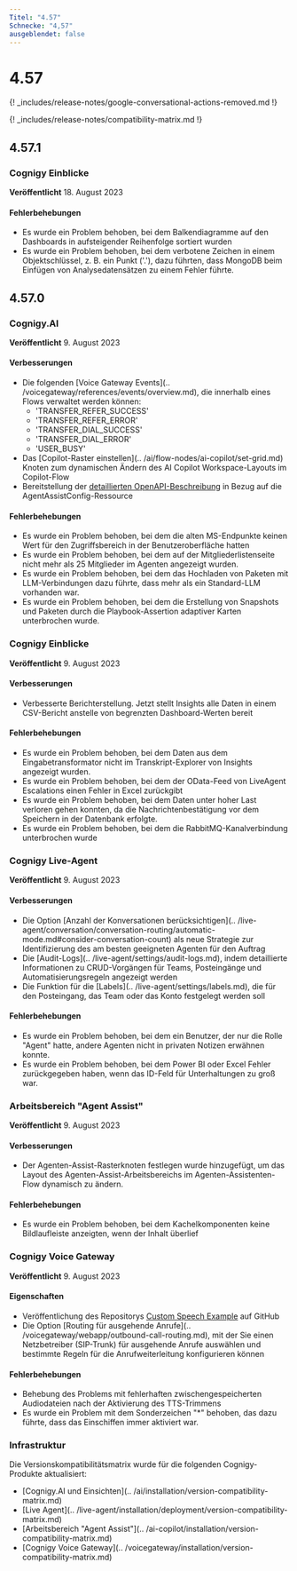 ```yaml
---
Titel: "4.57"
Schnecke: "4,57"
ausgeblendet: false
---
```


# 4.57

{! _includes/release-notes/google-conversational-actions-removed.md !}

{! _includes/release-notes/compatibility-matrix.md !}

## 4.57.1

### Cognigy Einblicke

**Veröffentlicht** 18. August 2023

#### Fehlerbehebungen

- Es wurde ein Problem behoben, bei dem Balkendiagramme auf den Dashboards in aufsteigender Reihenfolge sortiert wurden
- Es wurde ein Problem behoben, bei dem verbotene Zeichen in einem Objektschlüssel, z. B. ein Punkt ('.'), dazu führten, dass MongoDB beim Einfügen von Analysedatensätzen zu einem Fehler führte.

## 4.57.0

### Cognigy.AI

**Veröffentlicht** 9. August 2023

#### Verbesserungen

- Die folgenden [Voice Gateway Events](.. /voicegateway/references/events/overview.md), die innerhalb eines Flows verwaltet werden können:
    - 'TRANSFER_REFER_SUCCESS'
    - 'TRANSFER_REFER_ERROR'
    - 'TRANSFER_DIAL_SUCCESS'
    - 'TRANSFER_DIAL_ERROR'
    - 'USER_BUSY'
- Das [Copilot-Raster einstellen](.. /ai/flow-nodes/ai-copilot/set-grid.md) Knoten zum dynamischen Ändern des AI Copilot Workspace-Layouts im Copilot-Flow
- Bereitstellung der [detaillierten OpenAPI-Beschreibung](https://api-trial.cognigy.ai/openapi#post-/v2.0/agentassistconfigs) in Bezug auf die AgentAssistConfig-Ressource

#### Fehlerbehebungen

- Es wurde ein Problem behoben, bei dem die alten MS-Endpunkte keinen Wert für den Zugriffsbereich in der Benutzeroberfläche hatten
- Es wurde ein Problem behoben, bei dem auf der Mitgliederlistenseite nicht mehr als 25 Mitglieder im Agenten angezeigt wurden.
- Es wurde ein Problem behoben, bei dem das Hochladen von Paketen mit LLM-Verbindungen dazu führte, dass mehr als ein Standard-LLM vorhanden war.
- Es wurde ein Problem behoben, bei dem die Erstellung von Snapshots und Paketen durch die Playbook-Assertion adaptiver Karten unterbrochen wurde.

### Cognigy Einblicke

**Veröffentlicht** 9. August 2023

#### Verbesserungen

- Verbesserte Berichterstellung. Jetzt stellt Insights alle Daten in einem CSV-Bericht anstelle von begrenzten Dashboard-Werten bereit

#### Fehlerbehebungen

- Es wurde ein Problem behoben, bei dem Daten aus dem Eingabetransformator nicht im Transkript-Explorer von Insights angezeigt wurden.
- Es wurde ein Problem behoben, bei dem der OData-Feed von LiveAgent Escalations einen Fehler in Excel zurückgibt
- Es wurde ein Problem behoben, bei dem Daten unter hoher Last verloren gehen konnten, da die Nachrichtenbestätigung vor dem Speichern in der Datenbank erfolgte.
- Es wurde ein Problem behoben, bei dem die RabbitMQ-Kanalverbindung unterbrochen wurde

### Cognigy Live-Agent

**Veröffentlicht** 9. August 2023

#### Verbesserungen

- Die Option [Anzahl der Konversationen berücksichtigen](.. /live-agent/conversation/conversation-routing/automatic-mode.md#consider-conversation-count) als neue Strategie zur Identifizierung des am besten geeigneten Agenten für den Auftrag
- Die [Audit-Logs](.. /live-agent/settings/audit-logs.md), indem detaillierte Informationen zu CRUD-Vorgängen für Teams, Posteingänge und Automatisierungsregeln angezeigt werden
- Die Funktion für die [Labels](.. /live-agent/settings/labels.md), die für den Posteingang, das Team oder das Konto festgelegt werden soll

#### Fehlerbehebungen

- Es wurde ein Problem behoben, bei dem ein Benutzer, der nur die Rolle "Agent" hatte, andere Agenten nicht in privaten Notizen erwähnen konnte.
- Es wurde ein Problem behoben, bei dem Power BI oder Excel Fehler zurückgegeben haben, wenn das ID-Feld für Unterhaltungen zu groß war.

### Arbeitsbereich "Agent Assist"

**Veröffentlicht** 9. August 2023

#### Verbesserungen

- Der Agenten-Assist-Rasterknoten festlegen wurde hinzugefügt, um das Layout des Agenten-Assist-Arbeitsbereichs im Agenten-Assistenten-Flow dynamisch zu ändern.

#### Fehlerbehebungen

- Es wurde ein Problem behoben, bei dem Kachelkomponenten keine Bildlaufleiste anzeigten, wenn der Inhalt überlief

### Cognigy Voice Gateway

**Veröffentlicht** 9. August 2023

#### Eigenschaften

- Veröffentlichung des Repositorys [Custom Speech Example](https://github.com/Cognigy/custom-speech-example) auf GitHub
- Die Option [Routing für ausgehende Anrufe](.. /voicegateway/webapp/outbound-call-routing.md), mit der Sie einen Netzbetreiber (SIP-Trunk) für ausgehende Anrufe auswählen und bestimmte Regeln für die Anrufweiterleitung konfigurieren können

#### Fehlerbehebungen

- Behebung des Problems mit fehlerhaften zwischengespeicherten Audiodateien nach der Aktivierung des TTS-Trimmens
- Es wurde ein Problem mit dem Sonderzeichen "*" behoben, das dazu führte, dass das Einschiffen immer aktiviert war.

### Infrastruktur

Die Versionskompatibilitätsmatrix wurde für die folgenden Cognigy-Produkte aktualisiert:

- [Cognigy.AI und Einsichten](.. /ai/installation/version-compatibility-matrix.md)
- [Live Agent](.. /live-agent/installation/deployment/version-compatibility-matrix.md)
- [Arbeitsbereich "Agent Assist"](.. /ai-copilot/installation/version-compatibility-matrix.md)
- [Cognigy Voice Gateway](.. /voicegateway/installation/version-compatibility-matrix.md)